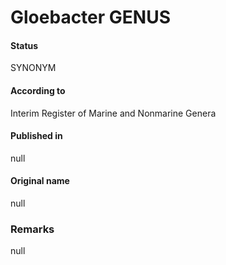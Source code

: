 Gloebacter GENUS
=======

#### Status
SYNONYM

#### According to
Interim Register of Marine and Nonmarine Genera

#### Published in
null

#### Original name
null

### Remarks
null